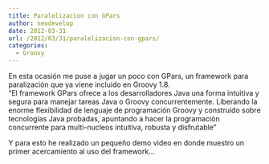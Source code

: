 ```yaml
---
title: Paralelizacion con GPars
author: neodevelop
date: 2012-03-31
url: /2012/03/31/paralelizacion-con-gpars/
categories:
  - Groovy
---
```

En esta ocasión me puse a jugar un poco con GPars, un framework para paralización que ya viene incluido en Groovy 1.8.  
&#8220;El framework GPars ofrece a los desarrolladores Java una forma intuitiva y segura para manejar tareas Java o Groovy concurrentemente. Liberando la enorme flexibilidad de lenguaje de programación Groovy y construido sobre tecnologías Java probadas, apuntando a hacer la programación concurrente para multi-nucleos intuitiva, robusta y disfrutable&#8221;

Y para esto he realizado un pequeño demo video en donde muestro un primer acercamiento al uso del framework&#8230;